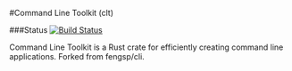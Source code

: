 #Command Line Toolkit (clt)

###Status
[![Build Status](https://travis-ci.org/ShaunGillies/clt.svg?branch=master)](https://travis-ci.org/ShaunGillies/clt)

Command Line Toolkit is a Rust crate for efficiently creating command line applications. Forked from fengsp/cli.
